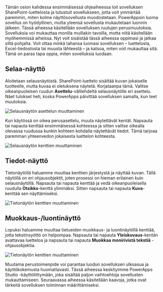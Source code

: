 Tämän osion kahdessa ensimmäisessä ohjeaiheessa loit sovelluksen SharePoint-luettelosta ja tutustuit sovellukseen, jotta voit ymmärtää paremmin, miten kolme näyttösovellusta muodostetaan. PowerAppsin luoma sovellus on hyödyllinen, mutta yleensä sovellusta mukautetaan luonnin jälkeen. Tässä aiheessa käsitellään sovelluksen ruutujen perusmuutoksia. Sovelluksia voi mukauttaa monilla muillakin tavoilla, mutta niitä käsitellään myöhemmissä aiheissa. Nyt voit sisäistää tässä aiheessa oppimasi ja jatkaa siltä pohjalta. Voit ottaa minkä tahansa luomasi sovelluksen – luettelosta, Excel-tiedostosta tai muusta lähteestä – ja katsoa, miten voit mukauttaa sitä. Tämä on paras tapa oppia, miten sovelluksia luodaan.

## <a name="browse-screen"></a>Selaa-näyttö
Aloitetaan selausnäytöstä. SharePoint-luettelo sisältää kuvan jokaiselle tuotteelle, mutta kuvaa ei oletuksena näytetä. Korjataanpa tämä. Valitse oikeanpuoleisen ruudun **Asettelu**-välilehdeltä selausnäytölle eri asettelu. Näet tulokset heti, koska PowerApps päivittää sovelluksen samalla, kun teet muutoksia.

![Selausnäytön asettelun muuttaminen](./media/learning-spo-app-customize/generate-change-layout.png)

Kun käytössä on oikea perusasettelu, muuta näytettävät kentät. Napsauta tai napauta kenttää ensimmäisessä kohteessa ja sitten valitse oikealla olevassa ruudussa kunkin kohteen kohdalla näytettävät tiedot. Tämä tarjoaa paremman yhteenvedon jokaisesta luettelon kohteesta.

![Selausnäytön kenttien muuttaminen](./media/learning-spo-app-customize/generate-browse-fields.png)

## <a name="details-screen"></a>Tiedot-näyttö
Tietonäytöllä haluamme muuttaa kenttien järjestystä ja näyttää kuvan. Tällä näytöllä on eri ohjausobjektit, joten prosessi on hieman erilainen kuin selausnäytöllä. Napsauta tai napauta kenttää ja vedä oikeanpuoleisella ruudulla **Otsikko**-kenttä ylimmäksi. Sitten napsauta tai napauta **Kuva**-kenttää sen näyttämiseksi.

![Tietonäytön kenttien muuttaminen](./media/learning-spo-app-customize/generate-detail-fields.png)

## <a name="editcreate-screen"></a>Muokkaus-/luontinäyttö
Lopuksi haluamme muuttaa tietueiden muokkaus- ja luontinäytöllä kenttää, jotta tekstinsyöttö on helpompaa. Napsauta tai napauta **Yleiskuvaus**-kentän avattavaa luetteloa ja napsauta tai napauta **Muokkaa monirivistä tekstiä** -ohjausobjektia.

![Tietonäytön kenttien muuttaminen](./media/learning-spo-app-customize/generate-edit-fields.png)

Muutama perustoimenpide voi parantaa luodun sovelluksen ulkoasua ja käyttökokemusta huomattavasti. Tässä aiheessa keskityimme PowerApps Studio -käyttöliittymään, joka sisältää paljon vaihtoehtoja sovellusten mukauttamiseen. Seuraavassa aiheessa käsitellään kaavoja, jotka ovat tärkeitä sovelluksen toiminnan määrittämiseksi.  

